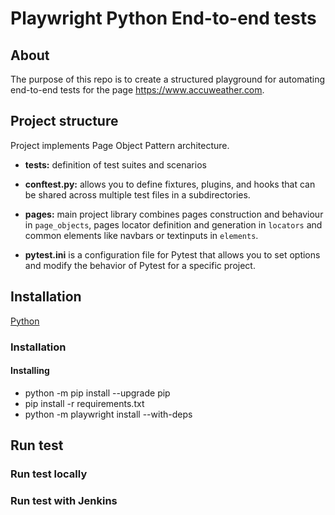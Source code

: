 # Playwright Python End-to-end tests

## About

The purpose of this repo is to create a structured playground for automating end-to-end tests for the page https://www.accuweather.com.

## Project structure

Project implements Page Object Pattern architecture.

* **tests:** definition of test suites and scenarios

* **conftest.py:** allows you to define fixtures, plugins, and hooks that can be shared across multiple test files in a
  subdirectories.
* **pages:** main project library combines pages construction and behaviour in `page_objects`, pages locator
  definition and generation in `locators` and common elements like navbars or textinputs in `elements`.
* **pytest.ini** is a configuration file for Pytest that allows you to set options and modify the behavior of Pytest for
  a specific project.

## Installation

[Python](https://www.python.org/downloads/)

### Installation

#### Installing

* python -m pip install --upgrade pip
* pip install -r requirements.txt
* python -m playwright install --with-deps


## Run test
### Run test locally
### Run test with Jenkins

